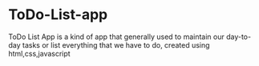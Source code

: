 # ToDo-List-app
ToDo List App is a kind of app that generally used to maintain our day-to-day tasks or list everything that we have to do,  created using html,css,javascript
